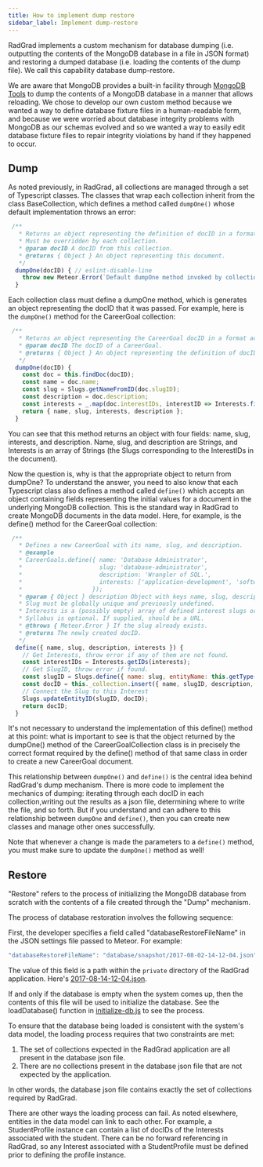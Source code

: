 ```yaml
---
title: How to implement dump restore
sidebar_label: Implement dump-restore
---
```


RadGrad implements a custom mechanism for database dumping (i.e. outputting the contents of the MongoDB database in a file in JSON format) and restoring a dumped database (i.e. loading the contents of the dump file).  We call this capability database dump-restore.

We are aware that MongoDB provides a built-in facility through [MongoDB Tools](https://docs.mongodb.com/manual/tutorial/backup-and-restore-tools/) to dump the contents of a MongoDB database in a manner that allows reloading. We chose to develop our own custom method because we wanted a way to define database fixture files in a human-readable form, and because we were worried about database integrity problems with MongoDB as our schemas evolved and so we wanted a way to easily edit database fixture files to repair integrity violations by hand if they happened to occur. 

## Dump

As noted previously, in RadGrad, all collections are managed through a set of Typescript classes.  The classes that wrap each collection inherit from the class BaseCollection, which defines a method called `dumpOne()` whose default implementation throws an error:

```js
 /**
   * Returns an object representing the definition of docID in a format appropriate to the restoreOne function.
   * Must be overridden by each collection.
   * @param docID A docID from this collection.
   * @returns { Object } An object representing this document.
   */
  dumpOne(docID) { // eslint-disable-line
    throw new Meteor.Error(`Default dumpOne method invoked by collection ${this._collectionName}`);
  }
``` 

Each collection class must define a dumpOne method, which is generates an object representing the docID that it was passed. For example, here is the `dumpOne()` method for the CareerGoal collection:

```js
 /**
   * Returns an object representing the CareerGoal docID in a format acceptable to define().
   * @param docID The docID of a CareerGoal.
   * @returns { Object } An object representing the definition of docID.
   */
  dumpOne(docID) {
    const doc = this.findDoc(docID);
    const name = doc.name;
    const slug = Slugs.getNameFromID(doc.slugID);
    const description = doc.description;
    const interests = _.map(doc.interestIDs, interestID => Interests.findSlugByID(interestID));
    return { name, slug, interests, description };
  }
```

You can see that this method returns an object with four fields: name, slug, interests, and description. Name, slug, and description are Strings, and Interests is an array of Strings (the Slugs corresponding to the InterestIDs in the document).

Now the question is, why is that the appropriate object to return from dumpOne?  To understand the answer, you need to also know that each Typescript class also defines a method called `define()` which accepts an object containing fields representing the initial values for a document in the underlying MongoDB collection. This is the standard way in RadGrad to create MongoDB documents in the data model.  Here, for example, is the define() method for the CareerGoal collection:

```js
 /**
   * Defines a new CareerGoal with its name, slug, and description.
   * @example
   * CareerGoals.define({ name: 'Database Administrator',
   *                      slug: 'database-administrator',
   *                      description: 'Wrangler of SQL.',
   *                      interests: ['application-development', 'software-engineering', 'databases'],
   *                    });
   * @param { Object } description Object with keys name, slug, description, interests.
   * Slug must be globally unique and previously undefined.
   * Interests is a (possibly empty) array of defined interest slugs or interestIDs.
   * Syllabus is optional. If supplied, should be a URL.
   * @throws { Meteor.Error } If the slug already exists.
   * @returns The newly created docID.
   */
  define({ name, slug, description, interests }) {
    // Get Interests, throw error if any of them are not found.
    const interestIDs = Interests.getIDs(interests);
    // Get SlugID, throw error if found.
    const slugID = Slugs.define({ name: slug, entityName: this.getType() });
    const docID = this._collection.insert({ name, slugID, description, interestIDs });
    // Connect the Slug to this Interest
    Slugs.updateEntityID(slugID, docID);
    return docID;
  }
```

It's not necessary to understand the implementation of this define() method at this point: what is important to see is that the object returned by the dumpOne() method of the CareerGoalCollection class is in precisely the correct format required by the define() method of that same class in order to create a new CareerGoal document.

This relationship between `dumpOne()` and `define()` is the central idea behind RadGrad's dump mechanism. There is more code to implement the mechanics of dumping:  iterating through each docID in each collection,writing out the results as a json file, determining where to write the file, and so forth. But if you understand and can adhere to this relationship between `dumpOne` and `define()`, then you can create new classes and manage other ones successfully. 

Note that whenever a change is made the parameters to a `define()` method, you must make sure to update the `dumpOne()` method as well!  

## Restore

"Restore" refers to the process of initializing the MongoDB database from scratch with the contents of a file created through the "Dump" mechanism. 

The  process of database restoration involves the following sequence:

First, the developer specifies a field called "databaseRestoreFileName" in the JSON settings file passed to Meteor. For example:

```js
"databaseRestoreFileName": "database/snapshot/2017-08-02-14-12-04.json",
``` 

The value of this field is a path within the `private` directory of the RadGrad application. Here's [2017-08-14-12-04.json](https://github.com/radgrad/radgrad/blob/master/app/private/database/snapshot/2017-08-02-14-12-04.json).

If and only if the database is empty when the system comes up, then the contents of this file will be used to initialize the database.    See the loadDatabase() function in [initialize-db.js](https://github.com/radgrad/radgrad/blob/master/app/imports/startup/server/initialize-db.js) to see the process.

To ensure that the database being loaded is consistent with the system's data model, the loading process requires that two constraints are met:

  1. The set of collections expected in the RadGrad application are all present in the database json file.
  2. There are no collections present in the database json file that are not expected by the application. 
  
In other words, the database json file contains exactly the set of collections required by RadGrad.

There are other ways the loading process can fail.  As noted elsewhere, entities in the data model can link to each other. For example, a StudentProfile instance can contain a list of docIDs of the Interests associated with the student.  There can be no forward referencing in RadGrad, so any Interest associated with a StudentProfile must be defined prior to defining the profile instance. 


